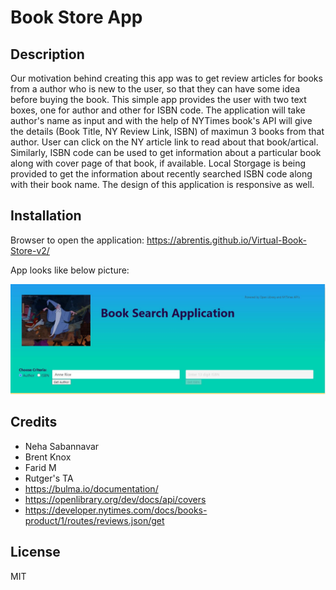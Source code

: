 # Book Store App
## Description
Our motivation behind creating this app was to get review articles for books from a author who is new to the user, so that they can have some idea before buying the book. This simple app provides the user with two text boxes, one for author and other for ISBN code. The application will take author's name as input and with the help of NYTimes book's API will give the details (Book Title, NY Review Link, ISBN) of maximun 3 books from that author. User can click on the NY article link to read about that book/artical. Similarly, ISBN code can be used to get information about a particular book along with cover page of that book, if available. 
Local Storgage is being provided to get the information about recently searched ISBN code along with their book name. The design of this application is responsive as well.


## Installation

Browser to open the application: https://abrentis.github.io/Virtual-Book-Store-v2/

App looks like below picture:

![book-search](/assets/images/application.JPG)


## Credits

- Neha Sabannavar
- Brent Knox
- Farid M
- Rutger's TA
- https://bulma.io/documentation/
- https://openlibrary.org/dev/docs/api/covers
- https://developer.nytimes.com/docs/books-product/1/routes/reviews.json/get

## License

MIT
